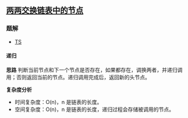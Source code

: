 ## [两两交换链表中的节点](https://leetcode.cn/problems/swap-nodes-in-pairs/)
### 题解
+ [TS](../../ts/128/24.ts)

#### 递归
**思路**
判断当前节点和下一个节点是否存在，如果都存在，调换两者，并递归调用；否则返回当前的节点。递归调用完成后，返回新的头节点。  

**复杂度分析**
+ 时间复杂度：O(n)，n 是链表的长度。
+ 空间复杂度：O(n)，n 是链表的长度，递归过程会存储被调用的节点。